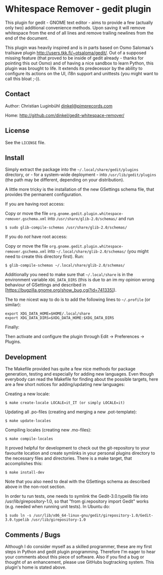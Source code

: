 Whitespace Remover - gedit plugin
=================================

This plugin for gedit - GNOME text editor - aims to provide a few (actually only two) additional convenience methods. Upon saving it will remove whitespace from the end of all lines and remove trailing newlines from the end of the document.

This plugin was heavily inspired and is in parts based on Osmo Salomaa's trailsave plugin <http://users.tkk.fi/~otsaloma/gedit/>. Out of a supposed missing feature (that proved to be inside of gedit already - thanks for pointing this out Osmo) and of having a nice sandbox to learn Python, this plugin was brought to life. It extends its predecessor by the ability to configure its actions on the UI, i18n support and unittests (you might want to call this bloat ;-)).

Contact
-------

Author: Christian Luginbühl <dinkel@pimprecords.com>

Home: <http://github.com/dinkel/gedit-whitespace-remover/>

License
-------

See the `LICENSE` file.

Install
-------

Simply extract the package into the `~/.local/share/gedit/plugins` directory, or - for a system-wide deployment - into `/usr/lib/gedit/plugins` (the path may be different, depending on your distribution).

A little more tricky is the installation of the new GSettings schema file, that provides the permanent configuration.

If you are having root access:

Copy or move the file `org.gnome.gedit.plugin.whitespace-remover.gschema.xml` into `/usr/share/glib-2.0/schemas/` and run

    $ sudo glib-compile-schemas /usr/share/glib-2.0/schemas/

If you do *not* have root access:

Copy or move the file `org.gnome.gedit.plugin.whitespace-remover.gschema.xml` into `~/.local/share/glib-2.0/schemas/` (you might need to create this  directory first). Run:

    $ glib-compile-schemas ~/.local/share/glib-2.0/schemas/

Additionally you need to make sure that `~/.local/share` is in the environment variable `XDG_DATA_DIRS` (this is due to an im my opinion wrong behaviour of GSettings and described in [https://bugzilla.gnome.org/show_bug.cgi?id=741335]).

The to me nicest way to do is to add the following lines to `~/.profile` (or similar):

    export XDG_DATA_HOME=$HOME/.local/share
    export XDG_DATA_DIRS=$XDG_DATA_HOME:$XDG_DATA_DIRS

Finally:

Then activate and configure the plugin through Edit -> Preferences -> Plugins.

Development
-----------

The Makefile provided has quite a few nice methods for package generation, testing and especially for adding new languages. Even though everybody can read the Makefile for finding about the possible targets, here are a few short notices for adding/updating new languages:

Creating a new locale:

    $ make create-locale LOCALE=it_IT (or simply LOCALE=it)

Updating all .po-files (creating and merging a new .pot-template):

    $ make update-locales

Compiling locales (creating new .mo-files):

    $ make compile-locales

It proved helpful for development to check out the git-repository to your favourite location and create symlinks in your personal plugins directory to the necessary files and directories. There is a make target, that accomplishes this:

    $ make install-dev

Note that you also need to deal with the GSettings schema as described above in the non-root section.

In order tu run tests, one needs to symlink the Gedit-3.0.typelib file into /usr/lib/girepository-1.0, so that "from gi.repository import Gedit" works (e.g. needed when running unit tests). In Ubuntu do:

    $ sudo ln -s /usr/lib/x86_64-linux-gnu/gedit/girepository-1.0/Gedit-3.0.typelib /usr/lib/girepository-1.0

Comments / Bugs
---------------

Although I do consider myself as a skilled programmer, these are my first steps in Python and gedit plugin programming. Therefore I'm eager to hear your comments about this piece of software. Also if you find a bug or thought of an enhancement, please use GitHubs bugtracking system. This plugin's home is stated above.
